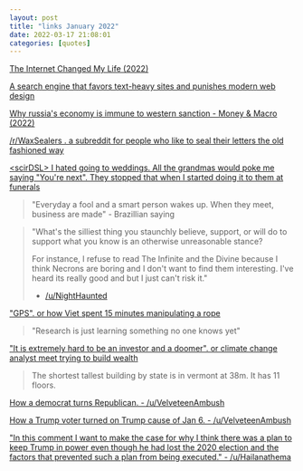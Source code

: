```yaml
---
layout: post
title: "links January 2022"
date: 2022-03-17 21:08:01
categories: [quotes]
---
```


[The Internet Changed My Life (2022)](https://pointersgonewild.com/2022/01/19/the-internet-changed-my-life/)

[A search engine that favors text-heavy sites and punishes modern web design](https://search.marginalia.nu/)

[Why russia's economy is immune to western sanction - Money & Macro (2022)](https://youtu.be/4Ftkn0sDnCg)

[/r/WaxSealers . a subreddit for people who like to seal their letters the old fashioned way](https://old.reddit.com/r/WaxSealers/)

[\<scirDSL\> I hated going to weddings. All the grandmas would poke me saying "You're next". They stopped that when I started doing it to them at funerals](http://bash.org/?top1)

> "Everyday a fool and a smart person wakes up. When they meet, business are made" - Brazillian saying

> "What's the silliest thing you staunchly believe, support, or will do to support what you know is an otherwise unreasonable stance?
>
> For instance, I refuse to read The Infinite and the Divine because I think Necrons are boring and I don't want to find them interesting. I've heard its really good and but I just can't risk it." 
>
>- [/u/NightHaunted](https://www.reddit.com/r/40kLore/comments/s8m7zd/the_dumbest_hill_youll_die_on/)

["GPS". or how Viet spent 15 minutes manipulating a rope](https://ciechanow.ski/gps/)

> "Research is just learning something no one knows yet"

["It is extremely hard to be an investor and a doomer". or climate change analyst meet trying to build wealth](https://old.reddit.com/r/financialindependence/comments/s963ic/it_is_extremely_hard_to_be_an_investor_and_a)

> The shortest tallest building by state is in vermont at 38m. It has 11 floors.

[How a democrat turns Republican. - /u/VelveteenAmbush](https://old.reddit.com/r/TheMotte/comments/ruvu1k/culture_war_roundup_for_the_week_of_january_03/hrp5p3i/?context=3&sort=best)

[How a Trump voter turned on Trump cause of Jan 6. - /u/VelveteenAmbush](https://old.reddit.com/r/TheMotte/comments/ruvu1k/culture_war_roundup_for_the_week_of_january_03/hrow23h)


["In this comment I want to make the case for why I think there was a plan to keep Trump in power even though he had lost the 2020 election and the factors that prevented such a plan from being executed." - /u/Hailanathema](https://www.reddit.com/r/TheMotte/comments/ruvu1k/culture_war_roundup_for_the_week_of_january_03/hro4jm9/?context=3&sort=best)

